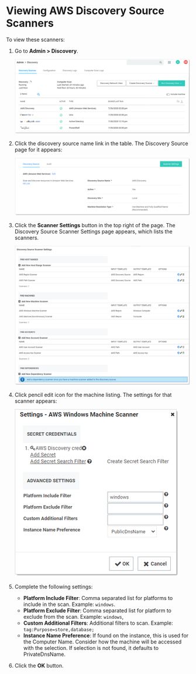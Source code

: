 [title]: # (Viewing AWS Discovery Source Scanners)
[tags]: # (AWS, Account Discovery, scanner)
[priority]: # (1000)

# Viewing AWS Discovery Source Scanners

 To view these scanners:

1. Go to **Admin > Discovery**.

   ![image-20200730121408367](images/image-20200730121408367.png)

1. Click the discovery source name link in the table. The Discovery Source page for it appears:

   ![image-20200730105028646](images/image-20200730105028646.png)

1. Click the **Scanner Settings** button in the top right of the page. The Discovery Source Scanner Settings page appears, which lists the scanners.

   ![image-20200730132312502](images/image-20200730132312502.png)

1. Click pencil edit icon for the machine listing. The settings for that scanner appears:

   ![image-20200730121852926](images/image-20200730121852926.png)

1. Complete the following settings:

   - **Platform Include Filter**: Comma separated list for platforms to include in the scan. Example: `windows`.
   - **Platform Exclude Filter**: Comma separated list for platform to exclude from the scan. Example: `windows`,
   - **Custom Additional Filters**: Additional filters to scan. Example: `tag:Purpose=store,database;`
   - **Instance Name Preference**: If found on the instance, this is used for the Computer Name. Consider how the machine will be accessed with the selection. If selection is not found, it defaults to PrivateDnsName.

1. Click the **OK** button.

